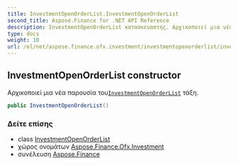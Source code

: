 ```yaml
---
title: InvestmentOpenOrderList.InvestmentOpenOrderList
second_title: Aspose.Finance for .NET API Reference
description: InvestmentOpenOrderList κατασκευαστής. Αρχικοποιεί μια νέα παρουσία τουInvestmentOpenOrderList τάξη.
type: docs
weight: 10
url: /el/net/aspose.finance.ofx.investment/investmentopenorderlist/investmentopenorderlist/
---
```

## InvestmentOpenOrderList constructor

Αρχικοποιεί μια νέα παρουσία του[`InvestmentOpenOrderList`](../) τάξη.

```csharp
public InvestmentOpenOrderList()
```

### Δείτε επίσης

* class [InvestmentOpenOrderList](../)
* χώρος ονομάτων [Aspose.Finance.Ofx.Investment](../../investmentopenorderlist/)
* συνέλευση [Aspose.Finance](../../../)


